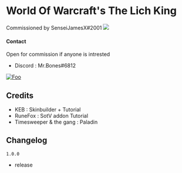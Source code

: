 
# World Of Warcraft's The Lich King

Commissioned by SenseiJamesX#2001
![](https://storage.ko-fi.com/cdn/useruploads/display/4908ef4a-6c22-4263-b39f-124079da2f61_pfrost.png)

#### Contact

Open for commission if anyone is intrested

- Discord : Mr.Bones#6812

[![Foo](https://uploads-ssl.webflow.com/5c14e387dab576fe667689cf/61e11d6ea0473a3528b575b4_Button-3-p-500.png)](https://ko-fi.com/lzyskchy)


## Credits

- KEB : Skinbuilder + Tutorial
- RuneFox : SotV addon Tutorial
- Timesweeper & the gang : Paladin

## Changelog

`1.0.0`
- release